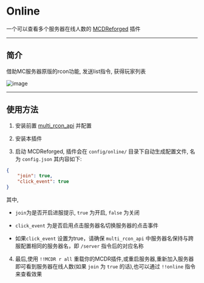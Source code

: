 # Online
一个可以查看多个服务器在线人数的 [MCDReforged](https://github.com/Fallen-Breath/MCDReforged) 插件

***
## 简介
借助MC服务器原版的rcon功能, 发送list指令, 获得玩家列表

![image](./pictures/1.png)

***
## 使用方法

1. 安装前置 [multi_rcon_api](https://github.com/FAS-Server/MultiRconAPI) 并配置

2. 安装本插件

3. 启动 MCDReforged, 插件会在 `config/online/` 目录下自动生成配置文件, 名为 `config.json` 其内容如下:
```json
{
    "join": true,
    "click_event": true
}
```
其中,

- `join`为是否开启进服提示, `true` 为开启, `false` 为关闭

- `click_event` 为是否启用点击服务器名切换服务器的点击事件

- 如果`click_event` 设置为true，请确保 `multi_rcon_api` 中服务器名保持与跨服配置相同的服务器名，即 `/server` 指令后的对应名称

4. 最后,使用 `!!MCDR r all` 重载你的MCDR插件,或重启服务器,重新加入服务器即可看到服务器在线人数(如果 `join` 为 `true` 的话),也可以通过 `!!online` 指令来查看效果

